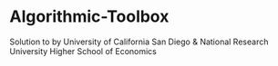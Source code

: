 # Algorithmic-Toolbox
Solution to by University of California San Diego &amp; National Research University Higher School of Economics

